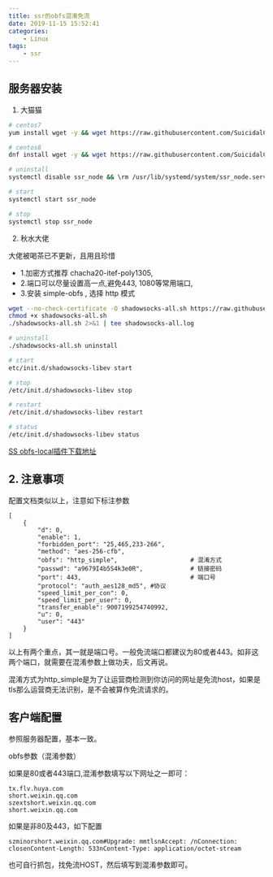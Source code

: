 ```yaml
---
title: ssr的obfs混淆免流
date: 2019-11-15 15:52:41
categories:
	- Linux
tags:
	- ssr
---
```


 ## 服务器安装

1.  大猫猫

```bash
# centos7
yum install wget -y && wget https://raw.githubusercontent.com/SuicidalCat/Airport-toolkit/master/ssr_node_c7.sh && chmod +x ssr_node_c7.sh && ./ssr_node_c7.sh

# centos8
dnf install wget -y && wget https://raw.githubusercontent.com/SuicidalCat/Airport-toolkit/master/ssr_node_c8.sh && chmod +x ssr_node_c8.sh && ./ssr_node_c8.sh

# uninstall
systemctl disable ssr_node && \rm /usr/lib/systemd/system/ssr_node.service && \rm -rf /soft/shadowsocks

# start
systemctl start ssr_node

# stop
systemctl stop ssr_node
```

2. 秋水大佬

大佬被喝茶已不更新，且用且珍惜

- 1.加密方式推荐 chacha20-itef-poly1305,
- 2.端口可以尽量设置高一点,避免443, 1080等常用端口,
- 3.安装 simple-obfs , 选择 http 模式

```bash
wget --no-check-certificate -O shadowsocks-all.sh https://raw.githubusercontent.com/teddysun/shadowsocks_install/master/shadowsocks-all.sh
chmod +x shadowsocks-all.sh
./shadowsocks-all.sh 2>&1 | tee shadowsocks-all.log

# uninstall
./shadowsocks-all.sh uninstall

# start
etc/init.d/shadowsocks-libev start

# stop
/etc/init.d/shadowsocks-libev stop

# restart
/etc/init.d/shadowsocks-libev restart

# status
/etc/init.d/shadowsocks-libev status

```

[SS obfs-local插件下载地址](https://github.com/shadowsocks/simple-obfs/releases)

## 2.  注意事项

配置文档类似以上，注意如下标注参数
```
[
    {
        "d": 0,
        "enable": 1,
        "forbidden_port": "25,465,233-266",
        "method": "aes-256-cfb",
        "obfs": "http_simple",                    # 混淆方式
        "passwd": "a9679I4b5S4k3e0R",             # 链接密码
        "port": 443,                              # 端口号
        "protocol": "auth_aes128_md5", #协议
        "speed_limit_per_con": 0,
        "speed_limit_per_user": 0,
        "transfer_enable": 9007199254740992,
        "u": 0,
        "user": "443"
    }
]
```

以上有两个重点，其一就是端口号。一般免流端口都建议为80或者443。如非这两个端口，就需要在混淆参数上做功夫，后文再说。

混淆方式为http_simple是为了让运营商检测到你访问的网址是免流host，如果是tls那么运营商无法识别，是不会被算作免流请求的。

## 客户端配置

参照服务器配置，基本一致。

obfs参数（混淆参数）

如果是80或者443端口,混淆参数填写以下网址之一即可：

```
tx.flv.huya.com
short.weixin.qq.com
szextshort.weixin.qq.com
short.weixin.qq.com
```

如果是非80及443，如下配置

```
szminorshort.weixin.qq.com#Upgrade: mmtlsnAccept: /nConnection: closenContent-Length: 533nContent-Type: application/octet-stream
```
也可自行抓包，找免流HOST，然后填写到混淆参数即可。

